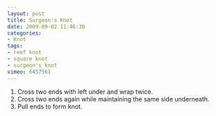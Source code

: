 ```yaml
---
layout: post
title: Surgeon's Knot
date: 2009-09-02 11:46:30
categories:
- Knot
tags:
- reef knot
- square knot
- surgeon's knot
vimeo: 6457561
---
```


1. Cross two ends with left under and wrap twice.
1. Cross two ends again while maintaining the same side underneath.
1. Pull ends to form knot.


